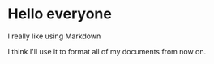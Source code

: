 # Hello everyone
<p>I really like using Markdown </p>
<p>I think I'll use it to format all of my documents from now on.</p>